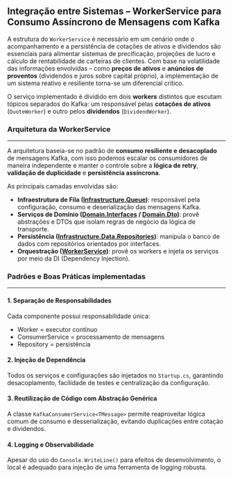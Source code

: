 ## Integração entre Sistemas – WorkerService para Consumo Assíncrono de Mensagens com Kafka

A estrutura do `WorkerService` é necessário em um cenário onde o acompanhamento e a persistência de cotações de ativos e dividendos são essenciais para alimentar sistemas de precificação, projeções de lucro e cálculo de rentabilidade de carteiras de clientes. Com base na volatilidade das informações envolvidas – como **preços de ativos** e **anúncios de proventos** (dividendos e juros sobre capital próprio), a implementação de um sistema reativo e resiliente torna-se um diferencial crítico.

O serviço implementado é dividido em dois **workers** distintos que escutam tópicos separados do Kafka: um responsável pelas **cotações de ativos** (`QuoteWorker`) e outro pelos **dividendos** (`DividendWorker`).



### Arquitetura da WorkerService
---
A arquitetura baseia-se no padrão de **consumo resiliente e desacoplado** de mensagens Kafka, com isso podemos escalar os consumidores de maneira independente e manter o controle sobre a **lógica de retry**, **validação de duplicidade** e **persistência assíncrona**.

As principais camadas envolvidas são:

* **Infraestrutura de Fila ([Infrastructure.Queue](../../Infrastructure.Queue/))**: responsável pela configuração, consumo e deserialização das mensagens Kafka.
* **Serviços de Domínio ([Domain.Interfaces](../../Domain/Interfaces/) / [Domain.Dto](../../Domain/Dto/))**: provê abstrações e DTOs que isolam regras de negócio da lógica de transporte.
* **Persistência ([Infrastructure.Data.Repositories](../../Infrastructure.Data/Repositories/))**: manipula o banco de dados com repositórios orientados por interfaces.
* **Orquestração ([WorkerService](../../WorkerService/))**: provê os workers e injeta os serviços por meio da DI (Dependency Injection).

### Padrões e Boas Práticas implementadas
---
#### 1. **Separação de Responsabilidades**

Cada componente possui responsabilidade única:

* Worker = executor contínuo
* ConsumerService = processamento de mensagens
* Repository = persistência

#### 2. **Injeção de Dependência**

Todos os serviços e configurações são injetados no `Startup.cs`, garantindo desacoplamento, facilidade de testes e centralização da configuração.

#### 3. **Reutilização de Código com Abstração Genérica**

A classe `KafkaConsumerService<TMessage>` permite reaproveitar lógica comum de consumo e desserialização, evitando duplicações entre cotação e dividendos.

#### 4. **Logging e Observabilidade**

Apesar do uso do `Console.WriteLine()` para efeitos de desenvolvimento, o local é adequado para injeção de uma ferramenta de logging robusta.